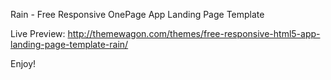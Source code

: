 Rain - Free Responsive OnePage App Landing Page Template

Live Preview: http://themewagon.com/themes/free-responsive-html5-app-landing-page-template-rain/

Enjoy!
